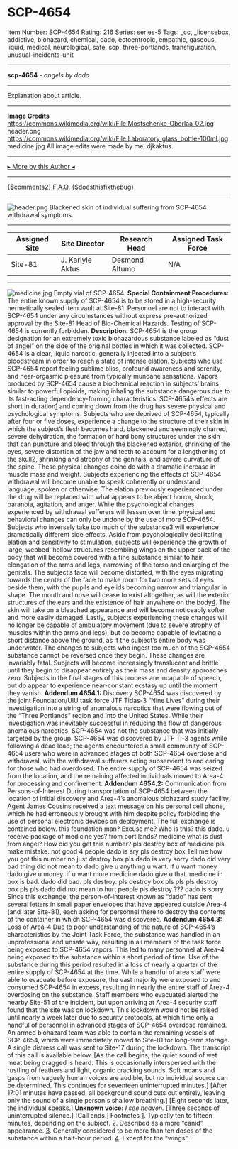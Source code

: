 # SCP-4654
Item Number: SCP-4654
Rating: 216
Series: series-5
Tags: _cc, _licensebox, addictive, biohazard, chemical, dado, ectoentropic, empathic, gaseous, liquid, medical, neurological, safe, scp, three-portlands, transfiguration, unusual-incidents-unit

---

**scp-4654** \- _angels by dado_
* * *
Explanation about article.
* * *
**Image Credits**
<https://commons.wikimedia.org/wiki/File:Mostschenke_Oberlaa_02.jpg> header.png  
<https://commons.wikimedia.org/wiki/File:Laboratory_glass_bottle-100ml.jpg> medicine.jpg
All image edits were made by me, djkaktus.
* * *
[▸ More by this Author ◂](https://scp-wiki.wikidot.com/djkaktus)
* * *
{$comments2}
[F.A.Q.](https://scp-wiki.wikidot.com/component:info-ayers)
{$doesthisfixthebug}
* * *
![header.png](https://scp-wiki.wdfiles.com/local--files/scp-4654/header.png)
Blackened skin of individual suffering from SCP-4654 withdrawal symptoms.
* * *
**Assigned Site** | **Site Director** | **Research Head** | **Assigned Task Force**  
---|---|---|---  
Site-81 | J. Karlyle Aktus | Desmond Altumo | N/A  
* * *
![medicine.jpg](https://scp-wiki.wdfiles.com/local--files/scp-4654/medicine.jpg)
Empty vial of SCP-4654.
**Special Containment Procedures:** The entire known supply of SCP-4654 is to be stored in a high-security hermetically sealed item vault at Site-81. Personnel are not to interact with SCP-4654 under any circumstances without express pre-authorized approval by the Site-81 Head of Bio-Chemical Hazards.
Testing of SCP-4654 is currently forbidden.
**Description:** SCP-4654 is the group designation for an extremely toxic biohazardous substance labeled as “dust of angel” on the side of the original bottles in which it was collected. SCP-4654 is a clear, liquid narcotic, generally injected into a subject’s bloodstream in order to reach a state of intense elation. Subjects who use SCP-4654 report feeling sublime bliss, profound awareness and serenity, and near-orgasmic pleasure from typically mundane sensations. Vapors produced by SCP-4654 cause a biochemical reaction in subjects’ brains similar to powerful opioids, making inhaling the substance dangerous due to its fast-acting dependency-forming characteristics.
SCP-4654’s effects are short in duration[1](javascript:;) and coming down from the drug has severe physical and psychological symptoms. Subjects who are deprived of SCP-4654, typically after four or five doses, experience a change to the structure of their skin in which the subject’s flesh becomes hard, blackened and seemingly charred, severe dehydration, the formation of hard bony structures under the skin that can puncture and bleed through the blackened exterior, shrinking of the eyes, severe distortion of the jaw and teeth to account for a lengthening of the skull[2](javascript:;), shrinking and atrophy of the genitals, and severe curvature of the spine. These physical changes coincide with a dramatic increase in muscle mass and weight.
Subjects experiencing the effects of SCP-4654 withdrawal will become unable to speak coherently or understand language, spoken or otherwise. The elation previously experienced under the drug will be replaced with what appears to be abject horror, shock, paranoia, agitation, and anger. While the psychological changes experienced by withdrawal sufferers will lessen over time, physical and behavioral changes can only be undone by the use of more SCP-4654.
Subjects who inversely take too much of the substance[3](javascript:;) will experience dramatically different side effects. Aside from psychologically debilitating elation and sensitivity to stimulation, subjects will experience the growth of large, webbed, hollow structures resembling wings on the upper back of the body that will become covered with a fine substance similar to hair, elongation of the arms and legs, narrowing of the torso and enlarging of the genitals.
The subject’s face will become distorted, with the eyes migrating towards the center of the face to make room for two more sets of eyes beside them, with the pupils and eyelids becoming narrow and triangular in shape. The mouth and nose will cease to exist altogether, as will the exterior structures of the ears and the existence of hair anywhere on the body[4](javascript:;). The skin will take on a bleached appearance and will become noticeably softer and more easily damaged. Lastly, subjects experiencing these changes will no longer be capable of ambulatory movement (due to severe atrophy of muscles within the arms and legs), but do become capable of levitating a short distance above the ground, as if the subject’s entire body was underwater.
The changes to subjects who ingest too much of the SCP-4654 substance cannot be reversed once they begin. These changes are invariably fatal. Subjects will become increasingly translucent and brittle until they begin to disappear entirely as their mass and density approaches zero. Subjects in the final stages of this process are incapable of speech, but do appear to experience near-constant ecstasy up until the moment they vanish.
**Addendum 4654.1:** Discovery
SCP-4654 was discovered by the joint Foundation/UIU task force JTF Tidas-3 “Nine Lives” during their investigation into a string of anomalous narcotics that were flowing out of the “Three Portlands” region and into the United States. While their investigation was inevitably successful in reducing the flow of dangerous anomalous narcotics, SCP-4654 was not the substance that was initially targeted by the group. SCP-4654 was discovered by JTF Ti-3 agents while following a dead lead; the agents encountered a small community of SCP-4654 users who were in advanced stages of both SCP-4654 overdose and withdrawal, with the withdrawal sufferers acting subservient to and caring for those who had overdosed.
The entire supply of SCP-4654 was seized from the location, and the remaining affected individuals moved to Area-4 for processing and confinement.
**Addendum 4654.2:** Communication from Persons-of-Interest
During transportation of SCP-4654 between the location of initial discovery and Area-4’s anomalous biohazard study facility, Agent James Cousins received a text message on his personal cell phone, which he had erroneously brought with him despite policy forbidding the use of personal electronic devices on deployment. The full exchange is contained below.
this foundation man?
Excuse me? Who is this?
this dado. u receive package of medicine yes? from port lands?
medicine what is dust from angel?
How did you get this number?
pls destroy box of medicine pls
make mistake. not good 4 people
dado is sry
pls destroy box
Tell me how you got this number
no just destroy box pls dado is very sorry
dado did very bad thing
did not mean to
dado give u anything u want. if u want money dado give u money. if u want more medicine dado give u that. medicine in box is bad. dado did bad. pls destroy.
pls destroy box
pls
pls
pls destroy box pls
pls
dado did not mean to hurt people
pls destroy
???
dado is sorry
Since this exchange, the person-of-interest known as “dado” has sent several letters in small paper envelopes that have appeared outside Area-4 (and later Site-81), each asking for personnel there to destroy the contents of the container in which SCP-4654 was discovered.
**Addendum 4654.3:** Loss of Area-4
Due to poor understanding of the nature of SCP-4654’s characteristics by the Joint Task Force, the substance was handled in an unprofessional and unsafe way, resulting in all members of the task force being exposed to SCP-4654 vapors. This led to many personnel at Area-4 being exposed to the substance within a short period of time. Use of the substance during this period resulted in a loss of nearly a quarter of the entire supply of SCP-4654 at the time.
While a handful of area staff were able to evacuate before exposure, the vast majority were exposed to and consumed SCP-4654 in excess, resulting in nearly the entire staff of Area-4 overdosing on the substance. Staff members who evacuated alerted the nearby Site-51 of the incident, but upon arriving at Area-4 security staff found that the site was on lockdown. This lockdown would not be raised until nearly a week later due to security protocols, at which time only a handful of personnel in advanced stages of SCP-4654 overdose remained. An armed biohazard team was able to contain the remaining vessels of SCP-4654, which were immediately moved to Site-81 for long-term storage.
A single distress call was sent to Site-17 during the lockdown. The transcript of this call is available below.
[As the call begins, the quiet sound of wet meat being dragged is heard. This is occasionally interspersed with the rustling of feathers and light, organic cracking sounds. Soft moans and gasps from vaguely human voices are audible, but no individual source can be determined. This continues for seventeen uninterrupted minutes.]
[After 17:01 minutes have passed, all background sound cuts out entirely, leaving only the sound of a single person's shallow breathing.]
[Eight seconds later, the individual speaks.]
**Unknown voice:** _I see heaven._
[Three seconds of uninterrupted silence.]
[Call ends.]
Footnotes
[1](javascript:;). Typically ten to fifteen minutes, depending on the subject.
[2](javascript:;). Described as a more “canid” appearance.
[3](javascript:;). Generally considered to be more than ten doses of the substance within a half-hour period.
[4](javascript:;). Except for the “wings”.